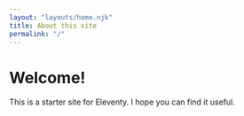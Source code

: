 ```yaml
---
layout: "layouts/home.njk"
title: About this site
permalink: "/"
---
```


# Welcome!

This is a starter site for Eleventy. I hope you can find it useful.